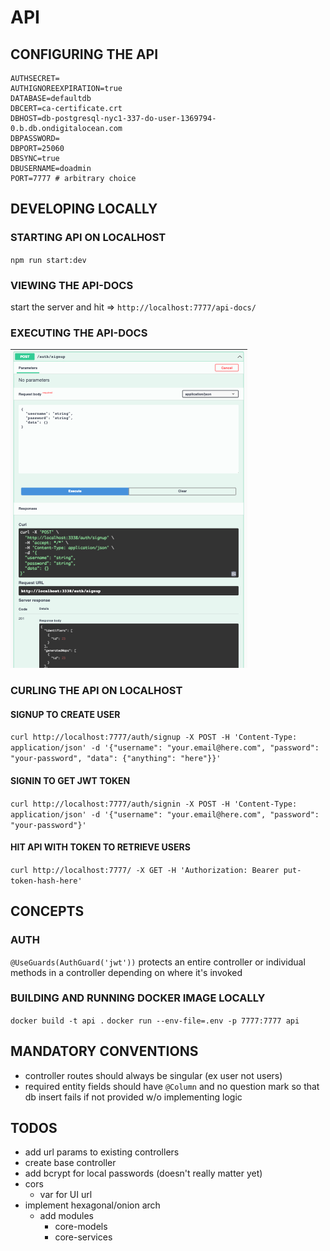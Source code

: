 # API

## CONFIGURING THE API

```
AUTHSECRET=
AUTHIGNOREEXPIRATION=true
DATABASE=defaultdb
DBCERT=ca-certificate.crt
DBHOST=db-postgresql-nyc1-337-do-user-1369794-0.b.db.ondigitalocean.com
DBPASSWORD=
DBPORT=25060
DBSYNC=true
DBUSERNAME=doadmin
PORT=7777 # arbitrary choice
```

## DEVELOPING LOCALLY

### STARTING API ON LOCALHOST

`npm run start:dev`

### VIEWING THE API-DOCS

start the server and hit => `http://localhost:7777/api-docs/`

### EXECUTING THE API-DOCS

![EXECUTING THE API-DOCS](./documentation/api-docs.png)

### CURLING THE API ON LOCALHOST

#### SIGNUP TO CREATE USER

`curl http://localhost:7777/auth/signup -X POST -H 'Content-Type: application/json' -d '{"username": "your.email@here.com", "password": "your-password", "data": {"anything": "here"}}'`

#### SIGNIN TO GET JWT TOKEN

`curl http://localhost:7777/auth/signin -X POST -H 'Content-Type: application/json' -d '{"username": "your.email@here.com", "password": "your-password"}'` 

#### HIT API WITH TOKEN TO RETRIEVE USERS

`curl http://localhost:7777/ -X GET -H 'Authorization: Bearer put-token-hash-here'` 

## CONCEPTS

### AUTH

`@UseGuards(AuthGuard('jwt'))` protects an entire controller or individual methods in a controller depending on where it's invoked 

### BUILDING AND RUNNING DOCKER IMAGE LOCALLY

`docker build -t api .`
`docker run --env-file=.env -p 7777:7777 api`

## MANDATORY CONVENTIONS

- controller routes should always be singular (ex user not users)
- required entity fields should have `@Column` and no question mark so that db insert fails if not provided w/o implementing logic

## TODOS

- add url params to existing controllers
- create base controller
- add bcrypt for local passwords (doesn't really matter yet)
- cors
    - var for UI url
- implement hexagonal/onion arch
    - add modules
        - core-models
        - core-services
